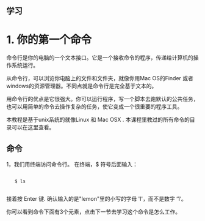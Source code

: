 学习
---

# 1. **你的第一个命令**

命令行是你的电脑的一个文本接口。它是一个接收命令的程序，传递给计算机的操作系统运行。

从命令行，可以浏览你电脑上的文件和文件夹，就像你用Mac OS的Finder 或者windows的资源管理器。不同点就是命令行是完全基于文本的。

用命令行的优点是它很强大。你可以运行程序，写一个脚本去跑默认的公共任务，也可以用简单的命令去操作复杂的任务，使它变成一个很重要的程序工具。

本教程是基于unix系统的就像Linux 和 Mac OSX . 本课程里教过的所有命令的目录可以在这里查看。

命令
---



1，我们用终端访问命令行。
    在终端，$ 符号后面输入：

```

   $ ls
   
```

   接着按 Enter 键. 确认输入的是"lemon"里的小写的字母 'l'，而不是数字 ‘1’。
       
  你可以看到命令下面有3个元素，点击下一节去学习这个命令是怎么工作。


